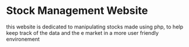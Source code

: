 # Stock Management Website
this website is dedicated to  manipulating  stocks  made using php, to help keep track of the data and the  e market in a more  user friendly environement 
